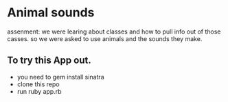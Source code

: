 # Animal sounds 

assenment:
we were learing about classes and how to pull info out of those casses. so we were asked to use animals and the sounds they make.
 


## To try this App out.
* you need to gem install sinatra
* clone this repo
* run ruby app.rb
